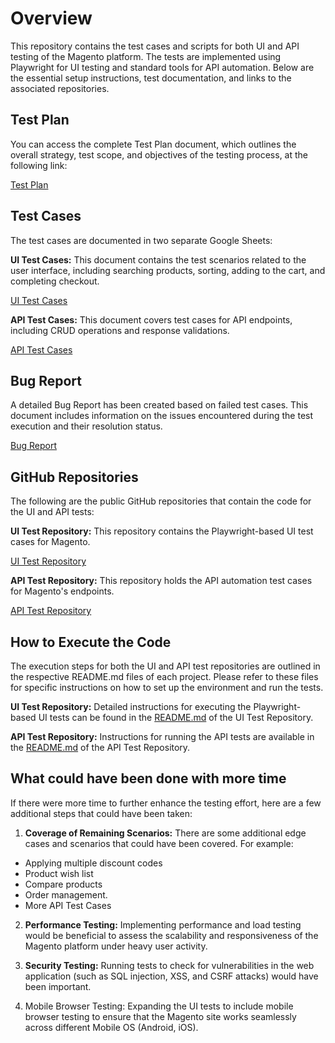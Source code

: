 # Overview

This repository contains the test cases and scripts for both UI and API testing of the Magento platform. The tests are implemented using Playwright for UI testing and standard tools for API automation. Below are the essential setup instructions, test documentation, and links to the associated repositories.

## Test Plan

You can access the complete Test Plan document, which outlines the overall strategy, test scope, and objectives of the testing process, at the following link:

[Test Plan](https://docs.google.com/document/d/108yupNeKOjrFsSGiwE3Mf3ib1-UV2GkH6LO6LX18nxs/edit?usp=drive_link)

## Test Cases

The test cases are documented in two separate Google Sheets:

**UI Test Cases:** This document contains the test scenarios related to the user interface, including searching products, sorting, adding to the cart, and completing checkout. 

[UI Test Cases](https://docs.google.com/spreadsheets/d/1GCVjmKYPGWzL65pUhQjBcVXbErlZQHDM/edit?usp=drive_link&ouid=116705970834596072884&rtpof=true&sd=true)

**API Test Cases:** This document covers test cases for API endpoints, including CRUD operations and response validations. 

[API Test Cases](https://docs.google.com/spreadsheets/d/1Zpi_w33mLdyDB-yz_THztowWSe8skRnSKAb3tGMvXRs/edit?usp=drive_link)

## Bug Report

A detailed Bug Report has been created based on failed test cases. This document includes information on the issues encountered during the test execution and their resolution status.

[Bug Report](https://docs.google.com/document/d/1GDILZJ0TUINSeBV31Q11AY5SSEtM0u8B4BfL8nRtuVY/edit?usp=sharing)

## GitHub Repositories

The following are the public GitHub repositories that contain the code for the UI and API tests:

**UI Test Repository:** This repository contains the Playwright-based UI test cases for Magento. 

[UI Test Repository](https://github.com/binoy-d-shah/magento-playwright-automation)

**API Test Repository:** This repository holds the API automation test cases for Magento's endpoints. 

[API Test Repository](https://github.com/binoy-d-shah/magento-api-automation)

## How to Execute the Code

The execution steps for both the UI and API test repositories are outlined in the respective README.md files of each project. Please refer to these files for specific instructions on how to set up the environment and run the tests.

**UI Test Repository:** Detailed instructions for executing the Playwright-based UI tests can be found in the [README.md](https://github.com/binoy-d-shah/magento-playwright-automation) of the UI Test Repository.

**API Test Repository:** Instructions for running the API tests are available in the [README.md](https://github.com/binoy-d-shah/magento-api-automation) of the API Test Repository.

## What could have been done with more time

If there were more time to further enhance the testing effort, here are a few additional steps that could have been taken:

1. **Coverage of Remaining Scenarios:** There are some additional edge cases and scenarios that could have been covered. For example:
- Applying multiple discount codes
- Product wish list
- Compare products
- Order management.
- More API Test Cases

2. **Performance Testing:** Implementing performance and load testing would be beneficial to assess the scalability and responsiveness of the Magento platform under heavy user activity.

3. **Security Testing:** Running tests to check for vulnerabilities in the web application (such as SQL injection, XSS, and CSRF attacks) would have been important.

4. Mobile Browser Testing: Expanding the UI tests to include mobile browser testing to ensure that the Magento site works seamlessly across different Mobile OS (Android, iOS).

